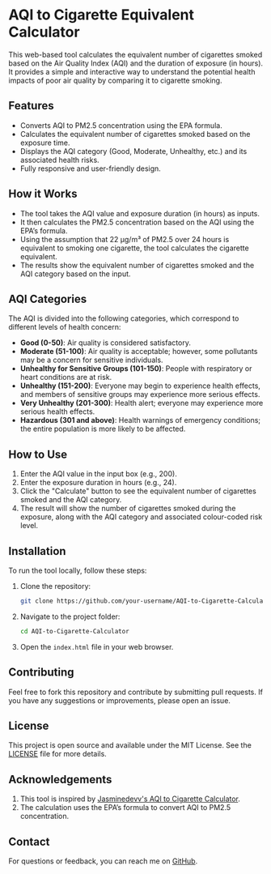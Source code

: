 # AQI to Cigarette Equivalent Calculator

This web-based tool calculates the equivalent number of cigarettes smoked based on the Air Quality Index (AQI) and the duration of exposure (in hours). It provides a simple and interactive way to understand the potential health impacts of poor air quality by comparing it to cigarette smoking.

## Features
- Converts AQI to PM2.5 concentration using the EPA formula.
- Calculates the equivalent number of cigarettes smoked based on the exposure time.
- Displays the AQI category (Good, Moderate, Unhealthy, etc.) and its associated health risks.
- Fully responsive and user-friendly design.

## How it Works
- The tool takes the AQI value and exposure duration (in hours) as inputs.
- It then calculates the PM2.5 concentration based on the AQI using the EPA’s formula.
- Using the assumption that 22 µg/m³ of PM2.5 over 24 hours is equivalent to smoking one cigarette, the tool calculates the cigarette equivalent.
- The results show the equivalent number of cigarettes smoked and the AQI category based on the input.

## AQI Categories
The AQI is divided into the following categories, which correspond to different levels of health concern:
- **Good (0-50)**: Air quality is considered satisfactory.
- **Moderate (51-100)**: Air quality is acceptable; however, some pollutants may be a concern for sensitive individuals.
- **Unhealthy for Sensitive Groups (101-150)**: People with respiratory or heart conditions are at risk.
- **Unhealthy (151-200)**: Everyone may begin to experience health effects, and members of sensitive groups may experience more serious effects.
- **Very Unhealthy (201-300)**: Health alert; everyone may experience more serious health effects.
- **Hazardous (301 and above)**: Health warnings of emergency conditions; the entire population is more likely to be affected.

## How to Use
1. Enter the AQI value in the input box (e.g., 200).
2. Enter the exposure duration in hours (e.g., 24).
3. Click the "Calculate" button to see the equivalent number of cigarettes smoked and the AQI category.
4. The result will show the number of cigarettes smoked during the exposure, along with the AQI category and associated colour-coded risk level.

## Installation

To run the tool locally, follow these steps:

1. Clone the repository:
   ```bash
   git clone https://github.com/your-username/AQI-to-Cigarette-Calculator.git
2. Navigate to the project folder:
   ```bash
   cd AQI-to-Cigarette-Calculator
   
3. Open the `index.html` file in your web browser.

## Contributing

Feel free to fork this repository and contribute by submitting pull requests. If you have any suggestions or improvements, please open an issue.

## License

This project is open source and available under the MIT License. See the [LICENSE](https://github.com/bhavishyasingla1/AQI-to-Cigarette-calculator/blob/main/LICENSE) file for more details.

## Acknowledgements

1. This tool is inspired by [Jasminedevv's AQI to Cigarette Calculator](https://jasminedevv.github.io/AQI2cigarettes/).
2. The calculation uses the EPA’s formula to convert AQI to PM2.5 concentration.

## Contact

For questions or feedback, you can reach me on [GitHub](https://github.com/bhavishyasingla1).





